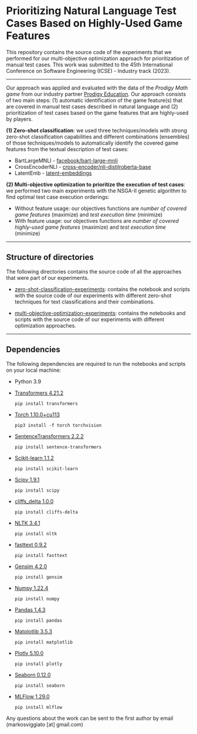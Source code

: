 # Prioritizing Natural Language Test Cases Based on Highly-Used Game Features

This repository contains the source code of the experiments that we performed for our multi-objective optimization approach for prioritization of manual test cases. This work was submitted to the 45th International Conference on Software Engineering (ICSE) - Industry track (2023). 


---


Our approach was applied and evaluated with the data of the *Prodigy Math game* from our industry partner [Prodigy Education](https://www.prodigygame.com/main-en/). Our approach consists of two main steps: (1) automatic identification of the game feature(s) that are covered in manual test cases described in natural language and (2) prioritization of test cases based on the game features that are highly-used by players.

**(1) Zero-shot classification**: we used three techniques/models with strong zero-shot classification capabilities and different combinations (ensembles) of those techniques/models to automatically identify the covered game features from the textual description of test cases:

* BartLargeMNLI - [facebook/bart-large-mnli](https://huggingface.co/facebook/bart-large-mnli)
* CrossEncoderNLI - [cross-encoder/nli-distilroberta-base](https://huggingface.co/cross-encoder/nli-distilroberta-base)
* LatentEmb - [latent-embeddings](https://joeddav.github.io/blog/2020/05/29/ZSL.html)

**(2) Multi-objective optimization to prioritize the execution of test cases**: we performed two main experiments with the NSGA-II genetic algorithm to find optimal test case execution orderings:

* Without feature usage: our objectives functions are *number of covered game features* (maximize) and *test execution time* (minimize)
* With feature usage: our objectives functions are *number of covered highly-used game features* (maximize) and *test execution time* (minimize)


---


## Structure of directories
 
 The following directories contains the source code of all the approaches that were part of our experiments. 

 - [zero-shot-classification-experiments](/zero-shot-classification-experiments/): contains the notebook and scripts with the source code of our experiments with different zero-shot techniques for text classifications and their combinations.
 
 - [multi-objective-optimization-experiments](/multi-objective-optimization-experiments/): contains the notebooks and scripts with the source code of our experiments with different optimization approaches.
 
 
---


## Dependencies

The following dependencies are required to run the notebooks and scripts on your local machine:

- Python 3.9


 - [Transformers 4.21.2](https://huggingface.co/transformers/)

    `
    pip install transformers
    `


 - [Torch 1.10.0+cu113](https://pytorch.org/)

    `
    pip3 install -f torch torchvision
    `
    
    
 - [SentenceTransformers 2.2.2](https://www.sbert.net/)

    `
    pip install sentence-transformers
    `
    
    
 - [Scikit-learn 1.1.2](https://scikit-learn.org/stable/)

    `
    pip install scikit-learn
    `
    

 - [Scipy 1.9.1](https://scipy.org/)

    `
    pip install scipy
    `


- [cliffs_delta 1.0.0](https://github.com/neilernst/cliffsDelta)

    `
    pip install cliffs-delta
    `
    

 - [NLTK 3.4.1](https://www.nltk.org/)

    `
    pip install nltk
    `


 - [fasttext 0.9.2](https://fasttext.cc/)

    `
    pip install fasttext
    `
    
 
  - [Gensim 4.2.0](https://radimrehurek.com/gensim/)

    `
    pip install gensim
    `
    
    
 - [Numpy 1.22.4](https://numpy.org/)

    `
    pip install numpy
    `


 - [Pandas 1.4.3](https://pandas.pydata.org/)
 
    `
    pip install pandas
    `


 - [Matplotlib 3.5.3](https://matplotlib.org/)

    `
    pip install matplotlib
    `


 - [Plotly 5.10.0](https://plotly.com/)

    `
    pip install plotly
    `


 - [Seaborn 0.12.0](https://seaborn.pydata.org/index.html)

    `
    pip install seaborn
    `
    
    
- [MLFlow 1.29.0](https://mlflow.org/)

    `
    pip install mlflow
    `

Any questions about the work can be sent to the first author by email (markosviggiato [at] gmail.com)
